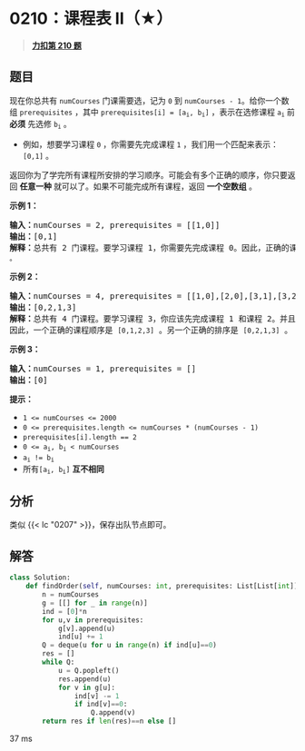 # 0210：课程表 II（★）


> <u>**[力扣第 210 题](https://leetcode.cn/problems/course-schedule-ii/)**</u>

## 题目

<p>现在你总共有 <code>numCourses</code> 门课需要选，记为 <code>0</code> 到 <code>numCourses - 1</code>。给你一个数组 <code>prerequisites</code> ，其中 <code>prerequisites[i] = [a<sub>i</sub>, b<sub>i</sub>]</code> ，表示在选修课程 <code>a<sub>i</sub></code> 前 <strong>必须</strong> 先选修 <code>b<sub>i</sub></code> 。</p>

<ul>
<li>例如，想要学习课程 <code>0</code> ，你需要先完成课程 <code>1</code> ，我们用一个匹配来表示：<code>[0,1]</code> 。</li>
</ul>

<p>返回你为了学完所有课程所安排的学习顺序。可能会有多个正确的顺序，你只要返回 <strong>任意一种</strong> 就可以了。如果不可能完成所有课程，返回 <strong>一个空数组</strong> 。</p>



<p><strong>示例 1：</strong></p>

<pre>
<strong>输入：</strong>numCourses = 2, prerequisites = [[1,0]]
<strong>输出：</strong>[0,1]
<strong>解释：</strong>总共有 2 门课程。要学习课程 1，你需要先完成课程 0。因此，正确的课程顺序为 <code>[0,1] 。</code>
</pre>

<p><strong>示例 2：</strong></p>

<pre>
<strong>输入：</strong>numCourses = 4, prerequisites = [[1,0],[2,0],[3,1],[3,2]]
<strong>输出：</strong>[0,2,1,3]
<strong>解释：</strong>总共有 4 门课程。要学习课程 3，你应该先完成课程 1 和课程 2。并且课程 1 和课程 2 都应该排在课程 0 之后。
因此，一个正确的课程顺序是 <code>[0,1,2,3]</code> 。另一个正确的排序是 <code>[0,2,1,3]</code> 。</pre>

<p><strong>示例 3：</strong></p>

<pre>
<strong>输入：</strong>numCourses = 1, prerequisites = []
<strong>输出：</strong>[0]
</pre>


<strong>提示：</strong>

<ul>
<li><code>1 &lt;= numCourses &lt;= 2000</code></li>
<li><code>0 &lt;= prerequisites.length &lt;= numCourses * (numCourses - 1)</code></li>
<li><code>prerequisites[i].length == 2</code></li>
<li><code>0 &lt;= a<sub>i</sub>, b<sub>i</sub> &lt; numCourses</code></li>
<li><code>a<sub>i</sub> != b<sub>i</sub></code></li>
<li>所有<code>[a<sub>i</sub>, b<sub>i</sub>]</code> <strong>互不相同</strong></li>
</ul>


## 分析

类似 {{< lc "0207" >}}，保存出队节点即可。

## 解答

```python
class Solution:
    def findOrder(self, numCourses: int, prerequisites: List[List[int]]) -> List[int]:
        n = numCourses
        g = [[] for _ in range(n)]
        ind = [0]*n
        for u,v in prerequisites:
            g[v].append(u)
            ind[u] += 1
        Q = deque(u for u in range(n) if ind[u]==0)
        res = []
        while Q:
            u = Q.popleft()
            res.append(u)
            for v in g[u]:
                ind[v] -= 1
                if ind[v]==0:
                    Q.append(v)
        return res if len(res)==n else []
```
37 ms

